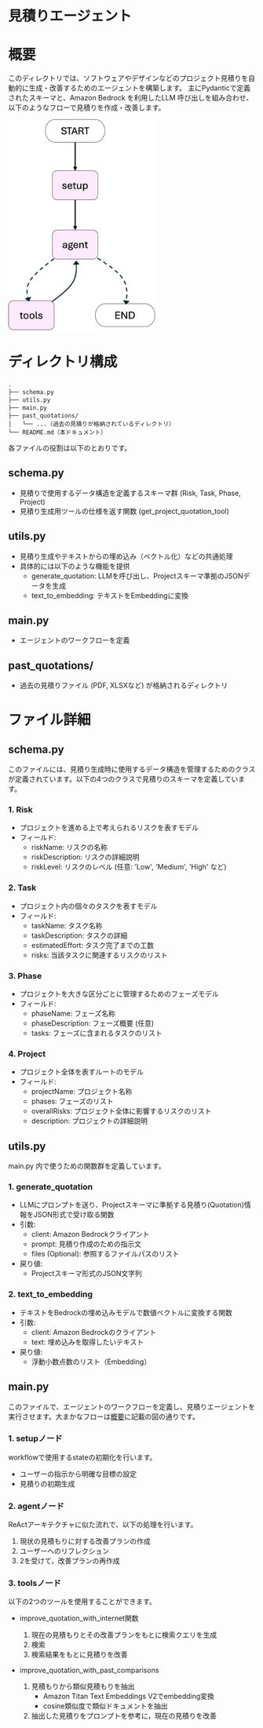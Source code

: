 # 見積りエージェント

# 概要
このディレクトリでは、ソフトウェアやデザインなどのプロジェクト見積りを自動的に生成・改善するためのエージェントを構築します。
主にPydanticで定義されたスキーマと、Amazon Bedrock を利用したLLM 呼び出しを組み合わせ、以下のようなフローで見積りを作成・改善します。

<img src="images/workflow.png" width="300px">

# ディレクトリ構成

```
.
├── schema.py
├── utils.py
├── main.py
├── past_quotations/
│   └── ...（過去の見積りが格納されているディレクトリ）
└── README.md（本ドキュメント）
```

各ファイルの役割は以下のとおりです。

## schema.py
- 見積りで使用するデータ構造を定義するスキーマ群 (Risk, Task, Phase, Project)
- 見積り生成用ツールの仕様を返す関数 (get_project_quotation_tool)

## utils.py
- 見積り生成やテキストからの埋め込み（ベクトル化）などの共通処理
- 具体的には以下のような機能を提供
    - generate_quotation: LLMを呼び出し、Projectスキーマ準拠のJSONデータを生成
    - text_to_embedding: テキストをEmbeddingに変換

## main.py
- エージェントのワークフローを定義

## past_quotations/
- 過去の見積りファイル (PDF, XLSXなど) が格納されるディレクトリ


# ファイル詳細

## schema.py
このファイルには、見積り生成時に使用するデータ構造を管理するためのクラスが定義されています。以下の4つのクラスで見積りのスキーマを定義しています。

### 1. Risk
- プロジェクトを進める上で考えられるリスクを表すモデル
- フィールド:
    - riskName: リスクの名称
    - riskDescription: リスクの詳細説明
    - riskLevel: リスクのレベル (任意: 'Low', 'Medium', 'High' など)

### 2. Task
- プロジェクト内の個々のタスクを表すモデル
- フィールド:
    - taskName: タスク名称
    - taskDescription: タスクの詳細
    - estimatedEffort: タスク完了までの工数
    - risks: 当該タスクに関連するリスクのリスト

### 3. Phase
- プロジェクトを大きな区分ごとに管理するためのフェーズモデル
- フィールド:
    - phaseName: フェーズ名称
    - phaseDescription: フェーズ概要 (任意)
    - tasks: フェーズに含まれるタスクのリスト

### 4. Project
- プロジェクト全体を表すルートのモデル
- フィールド:
    - projectName: プロジェクト名称
    - phases: フェーズのリスト
    - overallRisks: プロジェクト全体に影響するリスクのリスト
    - description: プロジェクトの詳細説明


## utils.py
main.py 内で使うための関数群を定義しています。

### 1. generate_quotation
- LLMにプロンプトを送り、Projectスキーマに準拠する見積り(Quotation)情報をJSON形式で受け取る関数
- 引数:
    - client: Amazon Bedrockクライアント
    - prompt: 見積り作成のための指示文
    - files (Optional): 参照するファイルパスのリスト
- 戻り値:
    - Projectスキーマ形式のJSON文字列

### 2. text_to_embedding
- テキストをBedrockの埋め込みモデルで数値ベクトルに変換する関数
- 引数:
    - client: Amazon Bedrockのクライアント
    - text: 埋め込みを取得したいテキスト
- 戻り値:
    - 浮動小数点数のリスト（Embedding）


## main.py
このファイルで、エージェントのワークフローを定義し、見積りエージェントを実行させます。大まかなフローは[概要](##概要)に記載の図の通りです。

### 1. setupノード
workflowで使用するstateの初期化を行います。
- ユーザーの指示から明確な目標の設定
- 見積りの初期生成

### 2. agentノード
ReActアーキテクチャに似た流れで、以下の処理を行います。
1. 現状の見積もりに対する改善プランの作成
2. ユーザーへのリフレクション
3. 2を受けて，改善プランの再作成

### 3. toolsノード
以下の2つのツールを使用することができます。
- improve_quotation_with_internet関数
    1. 現在の見積もりとその改善プランをもとに検索クエリを生成
    2. 検索
    3. 検索結果をもとに見積りを改善

- improve_quotation_with_past_comparisons
    1. 見積もりから類似見積もりを抽出
        - Amazon Titan Text Embeddings V2でembedding変換
        - cosine類似度で類似ドキュメントを抽出
    2. 抽出した見積りをプロンプトを参考に，現在の見積りを改善
